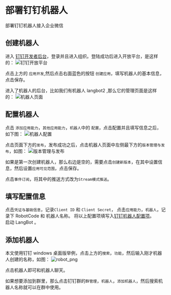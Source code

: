 # 部署钉钉机器人

部署钉钉机器人接入企业微信

## 创建机器人

进入 [钉钉开发者后台](https://open-dev.dingtalk.com/?spm=ding_open_doc.document.0.0.74f445e5MkawbT#/)，登录并且进入组织。登陆成功后进入开放平台，是这样的：
![钉钉开放平台](/assets/image/ding1.png)

点击上方的 `应用开发`,然后点击右面蓝色的按钮 `创建应用`，填写机器人的基本信息，点击保存。

进入了机器人的后台，比如我们有机器人 langbot2 ,那么它的管理页面是这样的：
![机器人页面](/assets/image/ding2.png)

## 配置机器人


点击 `添加应用能力`，`其他应用能力`，`机器人`中的 `配置`，点击配置并且填写信息之后，如下图：
![机器人配置](/assets/image/ding3.png)

点击页面下方的`发布`，发布成功之后，点击机器人页面中左侧最下方的`版本管理与发布`，如图：
![版本管理与发布](/assets/image/ding4.png)

如果是第一次创建机器人，那么右边是空的，需要点击`创建新版本`，在其中设置信息，然后设置`应用可见范围`，点击保存。

点击`事件订阅`，将其中的推送方式改为`Stream模式推送`。

## 填写配置信息

点击`凭证与基础信息`，记录`Client ID` 和 `Client Secret`，
点击`应用能力`，`机器人`，记录下 RobotCode 和 机器人名称。
将以上配置项填写入[钉钉机器人配置项](/deploy/quick-config/config.md#钉钉适配器)。<br>
启动 LangBot 。

## 添加机器人

本文使用钉钉 windows 桌面版举例，点击上方的`搜索`，`功能`，然后输入刚才机器人创建的名称，如图：
![robot_png](/assets/image/ding5.png)

点击机器人即可和机器人聊天。<br>

如果想要添加到群里，那么点击钉钉群的`群管理`，`机器人`，`添加机器人`，然后搜索机器人名称就可以在群中使用。




